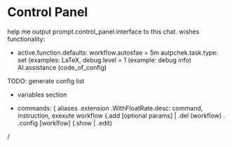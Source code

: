 # Control Panel

help me output prompt.control_panel.interface to this chat.
wishes functionality:

- active.function.defaults:
    workflow.autosfae = 5m
    autpchek.task.type: set (examples: LaTeX,
    debug.level = 1 (example: debug info)
    AI.assistance (code_of_config) 

TODO: generate config list

- variables section

- commands: {
   aliases .extension .WithFloatRate.desc: command, instruction, 
   exexute
   workflow {.add [optional params] | .del (workflow) . .config [worklfow] (.show | .edit)

/



